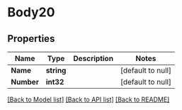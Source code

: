 # Body20

## Properties
Name | Type | Description | Notes
------------ | ------------- | ------------- | -------------
**Name** | **string** |  | [default to null]
**Number** | **int32** |  | [default to null]

[[Back to Model list]](../README.md#documentation-for-models) [[Back to API list]](../README.md#documentation-for-api-endpoints) [[Back to README]](../README.md)


